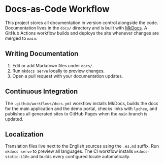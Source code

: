 # Docs-as-Code Workflow

This project stores all documentation in version control alongside the code.
Documentation lives in the `docs/` directory and is built with [MkDocs](https://www.mkdocs.org/).
A GitHub Actions workflow builds and deploys the site whenever changes are merged to `main`.

## Writing Documentation

1. Edit or add Markdown files under `docs/`.
2. Run `mkdocs serve` locally to preview changes.
3. Open a pull request with your documentation updates.

## Continuous Integration

The `.github/workflows/docs.yml` workflow installs MkDocs, builds the docs for the
main application and the demo portal, checks links with `lychee`, and publishes
all generated sites to GitHub Pages when the `main` branch is updated.

## Localization

Translation files live next to the English sources using the `.es.md` suffix.
Run `mkdocs serve` to preview all languages. The CI workflow installs `mkdocs-static-i18n` and builds every configured locale automatically.

